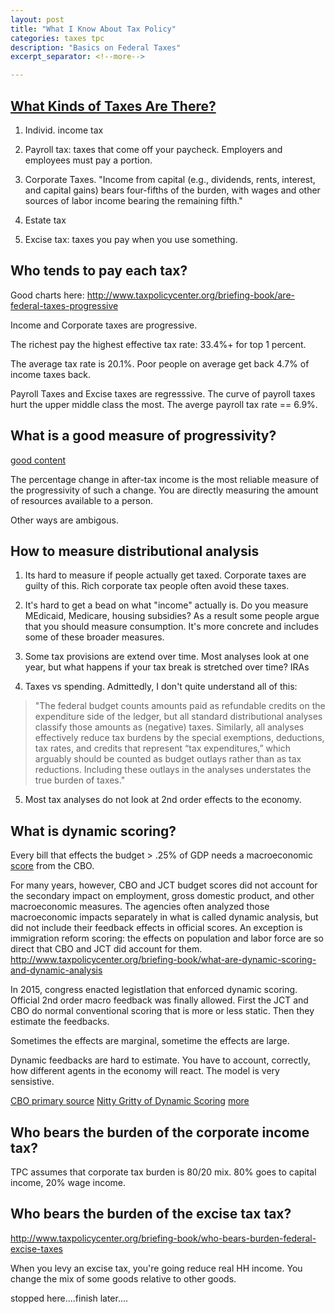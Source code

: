 ```yaml
---
layout: post
title: "What I Know About Tax Policy"
categories: taxes tpc
description: "Basics on Federal Taxes"
excerpt_separator: <!--more-->

---
```

## [What Kinds of Taxes Are There?](http://www.taxpolicycenter.org/briefing-book/how-are-federal-taxes-distributed)


1) Individ. income tax

2) Payroll tax: taxes that come off your paycheck. Employers and employees must pay a portion. 

3) Corporate Taxes. "Income from capital (e.g., dividends, rents, interest, and capital gains) bears four-fifths of the burden, with wages and other sources of labor income bearing the remaining fifth."

4) Estate tax

5) Excise tax: taxes you pay when you use something. 

<!--more-->


## Who tends to pay each tax?

Good charts here: http://www.taxpolicycenter.org/briefing-book/are-federal-taxes-progressive

Income and Corporate taxes are progressive. 

The richest pay the highest effective tax rate: 33.4%+ for top 1 percent. 

The average tax rate is 20.1%. Poor people on average get back 4.7% of income taxes back.

Payroll Taxes and Excise taxes are regresssive. The curve of payroll taxes hurt the upper middle class the most. The averge payroll tax rate == 6.9%. 


## What is a good measure of progressivity?

[good content](http://www.taxpolicycenter.org/briefing-book/how-should-progressivity-be-measured)

The percentage change in after-tax income is the most reliable measure of the progressivity of such a change. You are directly measuring the amount of resources available to a person. 

Other ways are ambigous. 


## How to measure distributional analysis

1) Its hard to measure if people actually get taxed. Corporate taxes are guilty of this. Rich corporate tax people often avoid these taxes.

2) It's hard to get a bead on what "income" actually is. Do you measure MEdicaid, Medicare, housing subsidies? As a result some people argue that you should measure consumption. It's more concrete and includes some of these broader measures. 

3) Some tax provisions are extend over time. Most analyses look at one year, but what happens if your tax break is stretched over time? IRAs

4) Taxes vs spending. Admittedly, I don't quite understand all of this: 

> "The federal budget counts amounts paid as refundable credits on the expenditure side of the ledger, but all standard distributional analyses classify those amounts as (negative) taxes. Similarly, all analyses effectively reduce tax burdens by the special exemptions, deductions, tax rates, and credits that represent “tax expenditures,” which arguably should be counted as budget outlays rather than as tax reductions. Including these outlays in the analyses understates the true burden of taxes."

5) Most tax analyses do not look at 2nd order effects to the economy.


## What is dynamic scoring?

Every bill that effects the budget > .25% of GDP needs a macroeconomic [score](http://budget.house.gov/macroeconomicscoring/macroeconomic-scoring-qa.htm) from the CBO. 

For many years, however, CBO and JCT budget scores did not account for the secondary impact on employment, gross domestic product, and other macroeconomic measures. The agencies often analyzed those macroeconomic impacts separately in what is called dynamic analysis, but did not include their feedback effects in official scores. An exception is immigration reform scoring: the effects on population and labor force are so direct that CBO and JCT did account for them. http://www.taxpolicycenter.org/briefing-book/what-are-dynamic-scoring-and-dynamic-analysis

In 2015, congress enacted legistlation that enforced dynamic scoring. Official 2nd order macro feedback was finally allowed. First the JCT and CBO do normal conventional scoring that is more or less static. Then they estimate the feedbacks. 

Sometimes the effects are marginal, sometime the effects are large.

Dynamic feedbacks are hard to estimate. You have to account, correctly, how different agents in the economy will react. The model is very sensistive. 

[CBO primary source](http://www.cbo.gov/publication/49494)
[Nitty Gritty of Dynamic Scoring](https://www.cbo.gov/sites/default/files/114th-congress-2015-2016/presentation/51286-presentation.pdf) [more](http://www.cbpp.org/archiveSite/7-12-06bud2.pdf)


## Who bears the burden of the corporate income tax?

TPC assumes that corporate tax burden is 80/20 mix. 80% goes to capital income, 20% wage income.

## Who bears the burden of the excise tax tax?

http://www.taxpolicycenter.org/briefing-book/who-bears-burden-federal-excise-taxes

When you levy an excise tax, you're going reduce real HH income. You change the mix of some goods relative to other goods. 

stopped here....finish later....



